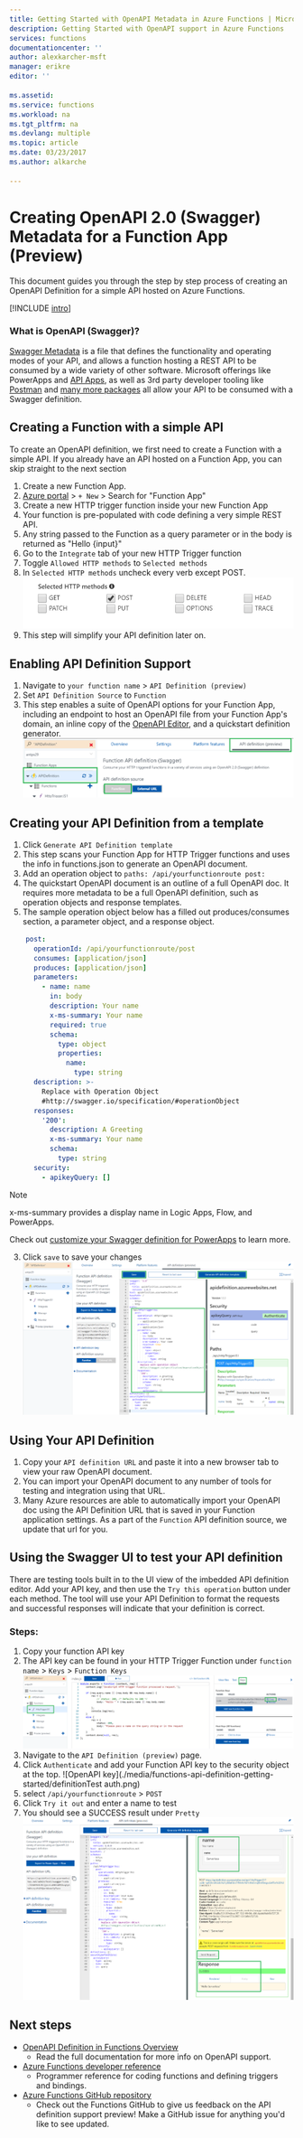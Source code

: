 ```yaml
---
title: Getting Started with OpenAPI Metadata in Azure Functions | Microsoft Docs
description: Getting Started with OpenAPI support in Azure Functions
services: functions
documentationcenter: ''
author: alexkarcher-msft
manager: erikre
editor: ''

ms.assetid:
ms.service: functions
ms.workload: na
ms.tgt_pltfrm: na
ms.devlang: multiple
ms.topic: article
ms.date: 03/23/2017
ms.author: alkarche

---
```

# Creating OpenAPI 2.0 (Swagger) Metadata for a Function App (Preview)

This document guides you through the step by step process of creating an OpenAPI Definition for a simple API hosted on Azure Functions.

[!INCLUDE [intro](../../includes/functions-bindings-intro.md)]

### What is OpenAPI (Swagger)?
[Swagger Metadata](http://swagger.io/) is a file that defines the functionality and operating modes of your API, and allows a function hosting a REST API to be consumed by a wide variety of other software. Microsoft offerings like PowerApps and [API Apps](https://docs.microsoft.com/azure/app-service-api/app-service-api-dotnet-get-started#a-idcodegena-generate-client-code-for-the-data-tier), as well as 3rd party developer tooling like [Postman](https://www.getpostman.com/docs/importing_swagger) and [many more packages](http://swagger.io/tools/) all allow your API to be consumed with a Swagger definition.

## <a name="prepare-function"></a>Creating a Function with a simple API
  To create an OpenAPI definition, we first need to create a Function with a simple API. If you already have an API hosted on a Function App, you can skip straight to the next section
1. Create a new Function App.
  1. [Azure portal](https://portal.azure.com) > `+ New` > Search for "Function App"
1. Create a new HTTP trigger function inside your new Function App
  1. Your function is pre-populated with code defining a very simple REST API.
  1. Any string passed to the Function as a query parameter or in the body is returned as "Hello {input}"
1. Go to the `Integrate` tab of your new HTTP Trigger function
  1. Toggle `Allowed HTTP methods` to `Selected methods`
  1. In `Selected HTTP methods` uncheck every verb except POST.
    ![Selected HTTP Methods](./media/functions-api-definition-getting-started/selectedHTTPmethods.png)
  1. This step will simplify your API definition later on.

## <a name="enable"></a>Enabling API Definition Support
1. Navigate to `your function name` > `API Definition (preview)`
1. Set `API Definition Source` to `Function`
  1. This step enables a suite of OpenAPI options for your Function App, including an endpoint to host an OpenAPI file from your Function App's domain, an inline copy of the [OpenAPI Editor](http://editor.swagger.io), and a quickstart definition generator.
![Enabled Definition](./media/functions-api-definition-getting-started/enabledefinition.png)

## <a name="create-definition"></a>Creating your API Definition from a template
1. Click `Generate API Definition template`
  1. This step scans your Function App for HTTP Trigger functions and uses the info in functions.json to generate an OpenAPI document.
2. Add an operation object to `paths: /api/yourfunctionroute post:`
  1. The quickstart OpenAPI document is an outline of a full OpenAPI doc. It requires more metadata to be a full OpenAPI definition, such as operation objects and response templates.
  1. The sample operation object below has a filled out produces/consumes section, a parameter object, and a response object.
  
  ```yaml
      post:
        operationId: /api/yourfunctionroute/post
        consumes: [application/json]
        produces: [application/json]
        parameters:
          - name: name
            in: body
            description: Your name
            x-ms-summary: Your name
            required: true
            schema:
              type: object
              properties:
                name:
                  type: string
        description: >-
          Replace with Operation Object
          #http://swagger.io/specification/#operationObject
        responses:
          '200':
            description: A Greeting
            x-ms-summary: Your name
            schema:
              type: string
        security:
          - apikeyQuery: []
  ```

> [!NOTE]
>  x-ms-summary provides a display name in Logic Apps, Flow, and PowerApps.
>
> Check out [customize your Swagger definition for PowerApps](https://powerapps.microsoft.com/tutorials/customapi-how-to-swagger/) to learn more.

3. Click `save` to save your changes
![Adding Template Definition](./media/functions-api-definition-getting-started/addingtemplate.png)

## <a name="use-definition"></a>Using Your API Definition
1. Copy your `API definition URL` and paste it into a new browser tab to view your raw OpenAPI document.
1. You can import your OpenAPI document to any number of tools for testing and integration using that URL.
  1. Many Azure resources are able to automatically import your OpenAPI doc using the API Definition URL that is saved in your Function application settings. As a part of the `Function` API definition source, we update that url for you.


## <a name="test-definition"></a>Using the Swagger UI to test your API definition
There are testing tools built in to the UI view of the imbedded API definition editor. Add your API key, and then use the `Try this operation` button under each method. The tool will use your API Definition to format the requests and successful responses will indicate that your definition is correct.

### Steps:

1. Copy your function API key
  1. The API key can be found in your HTTP Trigger Function under `function name` > `Keys` > `Function Keys`
  ![Function key](./media/functions-api-definition-getting-started/functionkey.png)
1. Navigate to the `API Definition (preview)` page.
  1. Click `Authenticate` and add your Function API key to the security object at the top.
  ![OpenAPI key](./media/functions-api-definition-getting-started/definitionTest auth.png)
1. select `/api/yourfunctionroute` > `POST`
1. Click `Try it out` and enter a name to test
1. You should see a SUCCESS result under `Pretty`
![API Definition test](./media/functions-api-definition-getting-started/definitionTest.png)

## Next steps
* [OpenAPI Definition in Functions Overview](functions-api-definition.md)
  * Read the full documentation for more info on OpenAPI support.
* [Azure Functions developer reference](functions-reference.md)  
  * Programmer reference for coding functions and defining triggers and bindings.
* [Azure Functions GitHub repository](https://github.com/Azure/Azure-Functions/)
  * Check out the Functions GitHub to give us feedback on the API definition support preview! Make a GitHub issue for anything you'd like to see updated.
